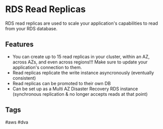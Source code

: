 # RDS Read Replicas

RDS read replicas are used to scale your application's capabilities to read from your RDS database.  

## Features
* You can create up to 15 read replicas in your cluster, within an AZ, across AZs, and even across regions!!! Make sure to update your application's connection to them.  
* Read replicas replicate the write instance asyncronously (eventually consistent)  
* Read replicas can be promoted to their own DB  
* Can be set up as a Multi AZ Disaster Recovery RDS instance (synchronous replication & no longer accepts reads at that point)  

## Tags
#aws #dva

